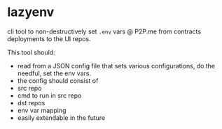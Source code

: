 # lazyenv

cli tool to non-destructively set `.env` vars @ P2P.me from contracts deployments to the UI repos.

This tool should:
- read from a JSON config file that sets various configurations, do the needful, set the env vars.
- the config should consist of
 - src repo
 - cmd to run in src repo
 - dst repos
 - env var mapping
- easily extendable in the future
